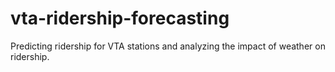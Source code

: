 # vta-ridership-forecasting
Predicting ridership for VTA stations and analyzing the impact of weather on ridership.
